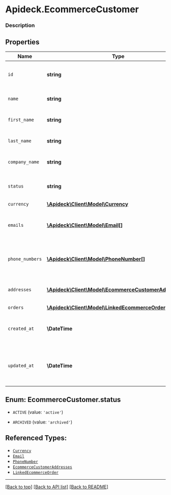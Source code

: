 # Apideck.EcommerceCustomer

### Description

## Properties
Name | Type | Description | Notes
------------ | ------------- | ------------- | -------------
`id` | **string** | A unique identifier for an object. | 
`name` | **string** | Full name of the customer | [optional] 
`first_name` | **string** | First name of the customer | [optional] 
`last_name` | **string** | Last name of the customer | [optional] 
`company_name` | **string** | Company name of the customer | [optional] 
`status` | **string** | The current status of the customer | [optional] 
`currency` | [**\Apideck\Client\Model\Currency**](Currency.md) |  | [optional] 
`emails` | [**\Apideck\Client\Model\Email[]**](Email.md) | An array of email addresses for the customer. | [optional] 
`phone_numbers` | [**\Apideck\Client\Model\PhoneNumber[]**](PhoneNumber.md) | An array of phone numbers for the customer. | [optional] 
`addresses` | [**\Apideck\Client\Model\EcommerceCustomerAddresses[]**](EcommerceCustomerAddresses.md) | An array of addresses for the customer. | [optional] 
`orders` | [**\Apideck\Client\Model\LinkedEcommerceOrder[]**](LinkedEcommerceOrder.md) |  | [optional] 
`created_at` | **\DateTime** | The date and time when the object was created. | [optional] 
`updated_at` | **\DateTime** | The date and time when the object was last updated. | [optional] 





<a name="STATUS"></a>
## Enum: EcommerceCustomer.status


* `ACTIVE` (value: `'active'`)

* `ARCHIVED` (value: `'archived'`)




## Referenced Types:






* [`Currency`](Currency.md)
* [`Email`](Email.md)
* [`PhoneNumber`](PhoneNumber.md)
* [`EcommerceCustomerAddresses`](EcommerceCustomerAddresses.md)
* [`LinkedEcommerceOrder`](LinkedEcommerceOrder.md)



---

[[Back to top]](#) [[Back to API list]](../../../../README.md#documentation-for-api-endpoints) [[Back to README]](../../../../README.md)


